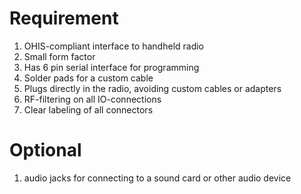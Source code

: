 # Requirement
1. OHIS-compliant interface to handheld radio
2. Small form factor
3. Has 6 pin serial interface for programming
4. Solder pads for a custom cable
5. Plugs directly in the radio, avoiding custom cables or adapters
6. RF-filtering on all IO-connections
7. Clear labeling of all connectors

# Optional
1. audio jacks for connecting to a sound card or other audio device